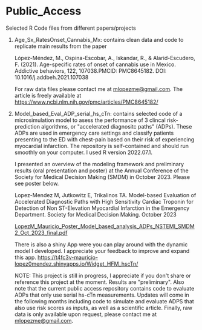 # Public_Access
Selected R Code files from different papers/projects

1. Age_Sx_RatesOnset_Cannabis_Mx: contains clean data and code to replicate main results from the paper 
    
    López-Méndez, M., Ospina-Escobar, A., Iskandar, R., & Alarid-Escudero, F. (2021). Age-specific rates of onset of cannabis use in Mexico. Addictive behaviors, 122, 107038.PMCID: PMC8645182. 
    DOI: 10.1016/j.addbeh.2021.107038
   
    For raw data files please contact me at mlopezme@gmail.com. 
    The article is freely available at https://www.ncbi.nlm.nih.gov/pmc/articles/PMC8645182/

2. Model_based_Eval_ADP_serial_hs_cTn: contains selected code of a microsimulation model to asess the performance of 3 clincal risk-prediction algorithms, or "accelerated diagnositc paths" (ADPs). These ADPs are used in emergency care settings and classify patients presenting to the ED with chest-pain based on their risk of experiencing myocardial infarction. The repository is self-contained and should run smoothly on your computer. I used R version 2022.07.1.

    I presented an overview of the modeling framework and preliminary results (oral presentation and poster) at the Annual Conference of the Society for Medical Decision Making (SMDM) in October 2023. Please see poster below. 

    Lopez-Mendez M, Jutkowitz E, Trikalinos TA. Model-based Evaluation of Accelerated Diagnostic Paths with High Sensitivity Cardiac Troponin for Detection of Non ST-Elevation Myocardial Infarction in the Emergency Department. Society for Medical Decision Making. October 2023

    [LopezM_Mauricio_Poster_Model_based_analysis_ADPs_NSTEMI_SMDM2_Oct_2023_final.pdf](https://github.com/LopezM-Mauricio/Public_Access/files/13361400/LopezM_Mauricio_Poster_Model_based_analysis_ADPs_NSTEMI_SMDM2_Oct_2023_final.pdf)

    There is also a shiny App were you can play around with the dynamic model I developed. I appreciate your feedback to improve and expand this app.
    https://t4fc3v-mauricio-lopez0mendez.shinyapps.io/Widget_HFM_hscTn/
    

    NOTE: This project is still in progress, I appreciate if you don't share or reference this project at the moment. Results are "preliminary".
   Also note that the current public access repository  contains code to evaluate ADPs that only use serial hs-cTn measurements. Updates will come in the following months including code to 
   simulate and evaluate ADPS that also use risk scores as inputs, as well as a scientific article. Finally, raw data is only available upon request, please contact me at mlopezme@gmail.com. 

